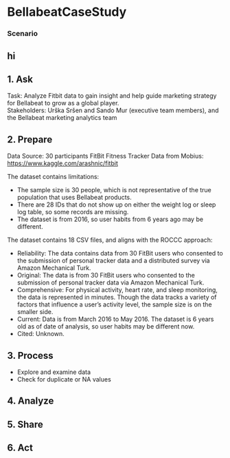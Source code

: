 # BellabeatCaseStudy    
### Scenario   


hi 
--- 
## 1. Ask    

Task: Analyze Fitbit data to gain insight and help guide marketing strategy for Bellabeat to grow as a global player.   
Stakeholders: Urška Sršen and Sando Mur (executive team members), and the Bellabeat marketing analytics team
## 2. Prepare   
Data Source: 30 participants FitBit Fitness Tracker Data from Mobius: https://www.kaggle.com/arashnic/fitbit    

The dataset contains limitations:   
* The sample size is 30 people, which is not representative of the true population that uses Bellabeat products.
* There are 28 IDs that do not show up on either the weight log or sleep log table, so some records are missing. 
* The dataset is from 2016, so user habits from 6 years ago may be different.     


The dataset contains 18 CSV files, and aligns with the ROCCC approach:
* Reliability: The data contains data from 30 FitBit users who consented to the submission of personal tracker data and a distributed survey via Amazon Mechanical Turk.
* Original: The data is from 30 FitBit users who consented to the submission of personal tracker data via Amazon Mechanical Turk.
* Comprehensive: For physical activity, heart rate, and sleep monitoring, the data is represented in minutes. Though the data tracks a variety of factors that influence a user’s activity level, the sample size is on the smaller side.
* Current: Data is from March 2016 to May 2016. The dataset is 6 years old as of date of analysis, so user habits may be different now.
* Cited: Unknown.


## 3. Process    
* Explore and examine data
* Check for duplicate or NA values

## 4. Analyze    

## 5. Share    

## 6. Act
